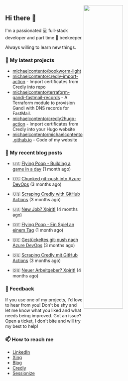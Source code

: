 <img align="right" src="https://github-readme-stats.vercel.app/api?username=michaelcontento&show_icons=true" width="50%"/>

## Hi there 🖖

I'm a passionated 💻 full-stack developer and part time 🐝 beekeeper.

Always willing to learn new things.

### 🌱 My latest projects
- [michaelcontento/bookworm-light](https://github.com/michaelcontento/bookworm-light)
- [michaelcontento/credly-import-action](https://github.com/michaelcontento/credly-import-action) - Import certificates from Credly into repo
- [michaelcontento/terraform-gandi-fastmail-records](https://github.com/michaelcontento/terraform-gandi-fastmail-records) - A Terraform module to provision Gandi with DNS records for FastMail.
- [michaelcontento/credly2hugo-action](https://github.com/michaelcontento/credly2hugo-action) - Import certificates from Credly into your Hugo website
- [michaelcontento/michaelcontento.github.io](https://github.com/michaelcontento/michaelcontento.github.io) - Code of my website

### 📰 My recent blog posts


- 🇺🇸 [Flying Poop - Building a game in a day](https://www.michaelcontento.de/en/blog/2022/11/30/flying-poop-building-a-game-in-a-day/) (1 month ago)
- 🇺🇸 [Chunked git-push into Azure DevOps](https://www.michaelcontento.de/en/blog/2022/10/20/chunked-git-push-into-azure-devops/) (3 months ago)
- 🇺🇸 [Scraping Credly with GitHub Actions](https://www.michaelcontento.de/en/blog/2022/10/19/scraping-credly-with-github-actions/) (3 months ago)
- 🇺🇸 [New Job? Xpirit!](https://www.michaelcontento.de/en/blog/2022/09/01/new-job-xpirit/) (4 months ago)

- 🇩🇪 [Flying Poop - Ein Spiel an einem Tag](https://www.michaelcontento.de/blog/2022/11/30/flying-poop-ein-spiel-an-einem-tag/) (1 month ago)
- 🇩🇪 [Gestückeltes git-push nach Azure DevOps](https://www.michaelcontento.de/blog/2022/10/20/gest%C3%BCckeltes-git-push-nach-azure-devops/) (3 months ago)
- 🇩🇪 [Scraping Credly mit GitHub Actions](https://www.michaelcontento.de/blog/2022/10/19/scraping-credly-mit-github-actions/) (3 months ago)
- 🇩🇪 [Neuer Arbeitgeber? Xpirit!](https://www.michaelcontento.de/blog/2022/09/01/neuer-arbeitgeber-xpirit/) (4 months ago)

### 💬 Feedback

If you use one of my projects, I'd love to hear from you! Don't be shy and let me know what you liked
and what needs being improved. Got an issue? Open a ticket, I don't bite and will try my best to help!

### 📫 How to reach me

- [LinkedIn](https://www.linkedin.com/in/michaelcontento/)
- [Xing](https://www.xing.com/profile/Michael_Contento)
- [Blog](https://www.michaelcontento.de)
- [Credly](https://www.credly.com/users/michael-contento)
- [Sessionize](https://sessionize.com/michaelcontento)
